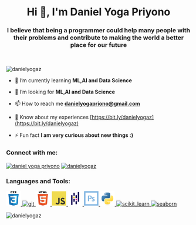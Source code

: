 <h1 align="center">Hi 👋, I'm Daniel Yoga Priyono</h1>
<h3 align="center">I believe that being a programmer could help many people with their problems and contribute to making the world a better place for our future</h3>
<img align="right alt="coding" width="400" scr="[![image](https://github.com/danielyogaz/danielyogaz/assets/127627880/3941df2c-461f-475e-be75-d741464e98df)](https://encrypted-tbn0.gstatic.com/images?q=tbn:ANd9GcT3k5tT01Tisjq2N1OS45pbnYkdBbrUv9nvIQ&usqp=CAU)">
<p align="left"> <img src="https://komarev.com/ghpvc/?username=danielyogaz&label=Profile%20views&color=0e75b6&style=flat" alt="danielyogaz" /> </p>

- 🌱 I’m currently learning **ML,AI and Data Science**

- 🤝 I’m looking for **ML,AI and Data Science**

- 📫 How to reach me **danielyogapriono@gmail.com**

- 📄 Know about my experiences [https://bit.ly/danielyogaz](https://bit.ly/danielyogaz)

- ⚡ Fun fact **I am very curious about new things :)**

<h3 align="left">Connect with me:</h3>
<p align="left">
<a href="https://linkedin.com/in/daniel yoga priyono" target="blank"><img align="center" src="https://raw.githubusercontent.com/rahuldkjain/github-profile-readme-generator/master/src/images/icons/Social/linked-in-alt.svg" alt="daniel yoga priyono" height="30" width="40" /></a>
<a href="https://instagram.com/danielyogaz" target="blank"><img align="center" src="https://raw.githubusercontent.com/rahuldkjain/github-profile-readme-generator/master/src/images/icons/Social/instagram.svg" alt="danielyogaz" height="30" width="40" /></a>
</p>

<h3 align="left">Languages and Tools:</h3>
<p align="left"> <a href="https://www.w3schools.com/css/" target="_blank" rel="noreferrer"> <img src="https://raw.githubusercontent.com/devicons/devicon/master/icons/css3/css3-original-wordmark.svg" alt="css3" width="40" height="40"/> </a> <a href="https://git-scm.com/" target="_blank" rel="noreferrer"> <img src="https://www.vectorlogo.zone/logos/git-scm/git-scm-icon.svg" alt="git" width="40" height="40"/> </a> <a href="https://www.w3.org/html/" target="_blank" rel="noreferrer"> <img src="https://raw.githubusercontent.com/devicons/devicon/master/icons/html5/html5-original-wordmark.svg" alt="html5" width="40" height="40"/> </a> <a href="https://developer.mozilla.org/en-US/docs/Web/JavaScript" target="_blank" rel="noreferrer"> <img src="https://raw.githubusercontent.com/devicons/devicon/master/icons/javascript/javascript-original.svg" alt="javascript" width="40" height="40"/> </a> <a href="https://pandas.pydata.org/" target="_blank" rel="noreferrer"> <img src="https://raw.githubusercontent.com/devicons/devicon/2ae2a900d2f041da66e950e4d48052658d850630/icons/pandas/pandas-original.svg" alt="pandas" width="40" height="40"/> </a> <a href="https://www.photoshop.com/en" target="_blank" rel="noreferrer"> <img src="https://raw.githubusercontent.com/devicons/devicon/master/icons/photoshop/photoshop-line.svg" alt="photoshop" width="40" height="40"/> </a> <a href="https://www.python.org" target="_blank" rel="noreferrer"> <img src="https://raw.githubusercontent.com/devicons/devicon/master/icons/python/python-original.svg" alt="python" width="40" height="40"/> </a> <a href="https://scikit-learn.org/" target="_blank" rel="noreferrer"> <img src="https://upload.wikimedia.org/wikipedia/commons/0/05/Scikit_learn_logo_small.svg" alt="scikit_learn" width="40" height="40"/> </a> <a href="https://seaborn.pydata.org/" target="_blank" rel="noreferrer"> <img src="https://seaborn.pydata.org/_images/logo-mark-lightbg.svg" alt="seaborn" width="40" height="40"/> </a> </p>

<p><img align="center" src="https://github-readme-stats.vercel.app/api/top-langs?username=danielyogaz&show_icons=true&locale=en&layout=compact" alt="danielyogaz" /></p>
